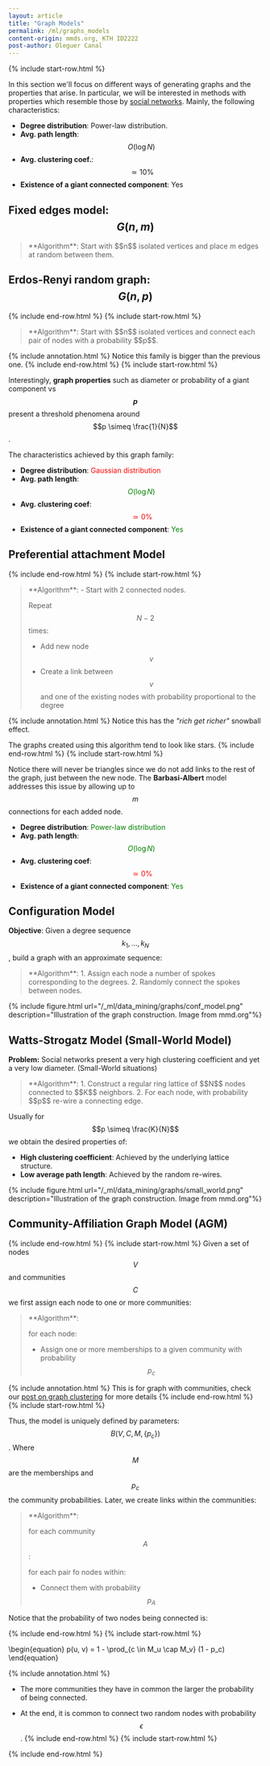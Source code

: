 ```yaml
---
layout: article
title: "Graph Models"
permalink: /ml/graphs_models
content-origin: mmds.org, KTH ID2222
post-author: Oleguer Canal
---
```

<!--
Disclaimer and authorship:
This article is provided for free only for your personal informational and entertainment purposes. No commercial use of it is allowed.

Please note there might be mistakes. We would be grateful to receive (constructive) criticism if you spot any. You can reach us at: ai.campus.ai@gmail.com or directly open an issue on our github repo: https://github.com/CampusAI/CampusAI.github.io

If considering to use the text please cite the original author/s of the lecture/paper.
Furthermore, please acknowledge our work by adding a link to our website: https://campusai.github.io/ and citing our names: Oleguer Canal and Federico Taschin.
-->
{% include start-row.html %}

In this section we'll focus on different ways of generating graphs and the properties that arise.
In particular, we will be interested in methods with properties which resemble those by [social networks](http://erichorvitz.com/msn-paper.pdf).
Mainly, the following characteristics:

- **Degree distribution**: Power-law distribution.
- **Avg. path length**: $$O(\log N)$$
- **Avg. clustering coef.**: $$\simeq 10\%$$
- **Existence of a giant connected component**: Yes

## Fixed edges model: $$G(n, m)$$

<blockquote markdown="1">
**Algorithm**:
Start with $$n$$ isolated vertices and place m edges at random between them.
</blockquote>

## Erdos-Renyi random graph: $$G(n, p)$$

{% include end-row.html %}
{% include start-row.html %}
<blockquote markdown="1">
**Algorithm**:
Start with $$n$$ isolated vertices and connect each pair of nodes with a probability $$p$$.
</blockquote>

{% include annotation.html %}
Notice this family is bigger than the previous one.
{% include end-row.html %}
{% include start-row.html %}

Interestingly, **graph properties** such as diameter or probability of a giant component vs **$$p$$** present a threshold phenomena around $$p \simeq \frac{1}{N}$$.

The characteristics achieved by this graph family:

- **Degree distribution**: <span style="color:red">Gaussian distribution</span>
- **Avg. path length**: <span style="color:green">$$O(\log N)$$</span>
- **Avg. clustering coef**: <span style="color:red">$$\simeq 0\%$$</span>
- **Existence of a giant connected component**: <span style="color:green">Yes</span>

## Preferential attachment Model

{% include end-row.html %}
{% include start-row.html %}
<blockquote markdown="1">
**Algorithm**:
- Start with 2 connected nodes.

Repeat $$N-2$$ times:
- Add new node $$v$$
- Create a link between $$v$$ and one of the existing nodes with probability proportional to the degree
</blockquote>

{% include annotation.html %}
Notice this has the _"rich get richer"_ snowball effect.

The graphs created using this algorithm tend to look like stars.
{% include end-row.html %}
{% include start-row.html %}

Notice there will never be triangles since we do not add links to the rest of the graph, just between the new node.
The **Barbasi-Albert** model addresses this issue by allowing up to $$m$$ connections for each added node.

- **Degree distribution**: <span style="color:green">Power-law distribution</span>
- **Avg. path length**: <span style="color:green">$$O(\log N)$$</span>
- **Avg. clustering coef**: <span style="color:red">$$\simeq 0\%$$</span>
- **Existence of a giant connected component**: <span style="color:green">Yes</span>

## Configuration Model

**Objective**: Given a degree sequence $$k_1, ..., k_N$$, build a graph with an approximate sequence:

<blockquote markdown="1">
**Algorithm**:
1. Assign each node a number of spokes corresponding to the degrees.
2. Randomly connect the spokes between nodes.
</blockquote>

{% include figure.html url="/_ml/data_mining/graphs/conf_model.png" description="Illustration of the graph construction. Image from mmd.org"%}

## Watts-Strogatz Model (Small-World Model)

**Problem:** Social networks present a very high clustering coefficient and yet a very low diameter. (Small-World situations)

<blockquote markdown="1">
**Algorithm**:
1. Construct a regular ring lattice of $$N$$ nodes connected to $$K$$ neighbors.
2. For each node, with probability $$p$$ re-wire a connecting edge.
</blockquote>

Usually for $$p \simeq \frac{K}{N}$$ we obtain the desired properties of:
- **High clustering coefficient**: Achieved by the underlying lattice structure.
- **Low average path length**: Achieved by the random re-wires.

{% include figure.html url="/_ml/data_mining/graphs/small_world.png" description="Illustration of the graph construction. Image from mmd.org"%}

## Community-Affiliation Graph Model (AGM)

{% include end-row.html %}
{% include start-row.html %}
Given a set of nodes $$V$$ and communities $$C$$ we first assign each node to one or more communities:

<blockquote markdown="1">
**Algorithm**:

for each node:
- Assign one or more memberships to a given community with probability $$p_c$$
</blockquote>


{% include annotation.html %}
This is for graph with communities, check our [post on graph clustering](/ml/graphs_clustering) for more details
{% include end-row.html %}
{% include start-row.html %}

Thus, the model is uniquely defined by parameters: $$B (V, C, M, \{p_c\})$$.
Where $$M$$ are the memberships and $$p_c$$ the community probabilities.
Later, we create links within the communities:


<blockquote markdown="1">
**Algorithm**:

for each community $$A$$:

for each pair fo nodes within:
- Connect them with probability $$p_A$$
</blockquote>

Notice that the probability of two nodes being connected is:

{% include end-row.html %}
{% include start-row.html %}

\begin{equation}
p(u, v) = 1 - \prod_{c \in M_u \cap M_v} (1 - p_c)
\end{equation}

{% include annotation.html %}
- The more communities they have in common the larger the probability of being connected.
<!-- - The bigger the community (larger $$p_c$$), the smaller -->
- At the end, it is common to connect two random nodes with probability $$\epsilon$$.
{% include end-row.html %}
{% include start-row.html %}



{% include end-row.html %}